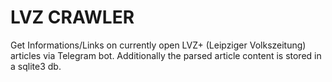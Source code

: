 # LVZ CRAWLER

Get Informations/Links on currently open LVZ+ (Leipziger Volkszeitung) articles via Telegram bot.
Additionally the parsed article content is stored in a sqlite3 db.